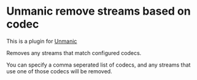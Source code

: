 # Unmanic remove streams based on codec

This is a plugin for [Unmanic](https://docs.unmanic.app/)

Removes any streams that match configured codecs.

You can specify a comma seperated list of codecs, and any streams that use one of those codecs will be removed.
